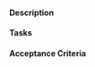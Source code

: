 #### Description

#### Tasks

<!--
Copy/paste Examples:
- [ ] Design: Handle new navigation flow
- [ ] Dev: Add new navigation routes
- [ ] Doc: Provide content for new route
-->

#### Acceptance Criteria

<!--
Analytics needed?
-->


<!--
Don't forget to...
- add to the current Discovery release rollup milestone (e.g. Q4 2017 WDS Marketing Release)
- add the Repo:discovery-tooling label
-->
